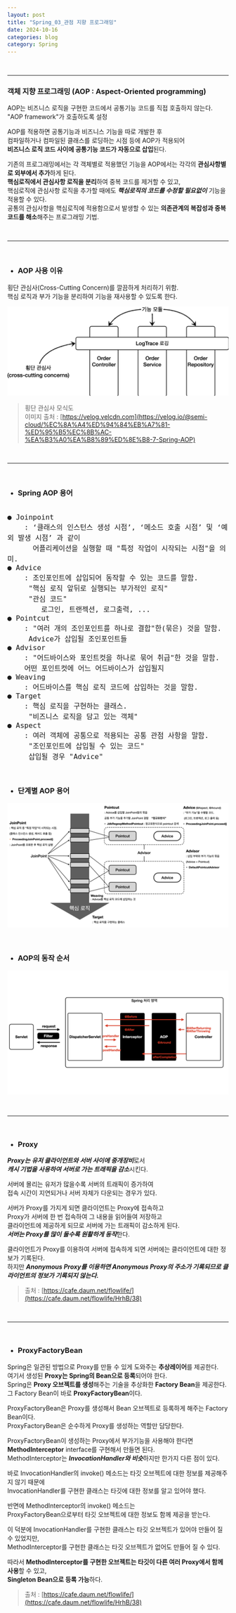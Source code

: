 ```yaml
---
layout: post
title: "Spring_03_관점 지향 프로그래밍"
date: 2024-10-16
categories: blog
category: Spring
---
```


<br>

---

### 객체 지향 프로그래밍 (AOP : Aspect-Oriented programming)

AOP는 비즈니스 로직을 구현한 코드에서 공통기능 코드를 직접 호출하지 않는다. <br>
    "AOP framework"가 호출하도록 설정 <br>

AOP를 적용하면 공통기능과 비즈니스 기능을 따로 개발한 후 <br>
컴파일하거나 컴파일된 클래스를 로딩하는 시점 등에 AOP가 적용되어 <br>
**비즈니스 로직 코드 사이에 공통기능 코드가 자동으로 삽입**된다. <br>

기존의 프로그래밍에서는 각 객체별로 적용했던 기능을 AOP에서는 각각의 **관심사항별로 외부에서 추가**하게 된다. <br>
    **핵심로직에서 관심사항 로직을 분리**하여 중복 코드를 제거할 수 있고, <br>
    핵심로직에 관심사항 로직을 추가할 때에도 ***핵심로직의 코드를 수정할 필요없이*** 기능을 적용할 수 있다. <br>
공통의 관심사항을 핵심로직에 적용함으로서 발생할 수 있는 **의존관계의 복잡성과 중복 코드를 해소**해주는 프로그래밍 기법. <br>

<br>
<hr>
<br>

- ### AOP 사용 이유 
횡단 관심사(Cross-Cutting Concern)를 깔끔하게 처리하기 위함. <br>
핵심 로직과 부가 기능을 분리하여 기능을 재사용할 수 있도록 한다. <br>

    
![alt text](/assets/image/2024-10-16-CrossCut.png)
> 횡단 관심사 모식도 <br>
이미지 출처 : [https://velog.velcdn.com](https://velog.io/@semi-cloud/%EC%8A%A4%ED%94%84%EB%A7%81-%ED%95%B5%EC%8B%AC-%EA%B3%A0%EA%B8%89%ED%8E%B8-7-Spring-AOP)

<br>
<hr>
<br>



- ### Spring AOP 용어

<pre><code style="font-size:16px">
● Joinpoint
    : ‘클래스의 인스턴스 생성 시점’, ‘메소드 호출 시점’ 및 ‘예외 발생 시점’ 과 같이 
      어플리케이션을 실행할 때 "특정 작업이 시작되는 시점"을 의미.
● Advice
    : 조인포인트에 삽입되어 동작할 수 있는 코드를 말함. 
     "핵심 로직 앞뒤로 실행되는 부가적인 로직"
     "관심 코드"
        로그인, 트랜젝션, 로그출력, ... 
● Pointcut
    : "여러 개의 조인포인트를 하나로 결합"한(묶은) 것을 말함.
     Advice가 삽입될 조인포인트들
● Advisor
    : "어드바이스와 포인트컷을 하나로 묶어 취급"한 것을 말함.
    어떤 포인트컷에 어느 어드바이스가 삽입될지
● Weaving
    : 어드바이스를 핵심 로직 코드에 삽입하는 것을 말함.
● Target
    : 핵심 로직을 구현하는 클래스.
     "비즈니스 로직을 담고 있는 객체"
● Aspect
    : 여러 객체에 공통으로 적용되는 공통 관점 사항을 말함.
     "조인포인트에 삽입될 수 있는 코드" 
     삽입될 경우 "Advice"
</code></pre>

<br>

- ### 단계별 AOP 용어

![](/assets/image/2024-10-16-Spring_AOP_용어.png)

<br>

- ### AOP의 동작 순서

![](/assets/image/2024-10-15-Spring_MVC_Container2.png)




<br>
<hr>
<br>

- ### Proxy <br>

***Proxy는 유저 클라이언트와 서버 사이에 중개장비***로서 <br>
***캐시 기법을 사용하여 서버로 가는 트래픽을 감소***시킨다. <br>

서버에 몰리는 유저가 많을수록 서버의 트래픽이 증가하여 <br>
접속 시간이 지연되거나 서버 자체가 다운되는 경우가 있다. <br>

서버가 Proxy를 가지게 되면 클라이언트는 Proxy에 접속하고 <br>
Proxy가 서버에 한 번 접속하여 그 내용을 읽어들여 저장하고 <br>
클라이언트에 제공하게 되므로 서버에 가는 트래픽이 감소하게 된다. <br>
***서버는 Proxy를 많이 둘수록 원활하게 동작***한다. <br>

클라이언트가 Proxy를 이용하여 서버에 접속하게 되면 서버에는 클라이언트에 대한 정보가 기록된다. <br>
하지만 ***Anonymous Proxy를 이용하면 Anonymous Proxy의 주소가 기록되므로 클라이언트의 정보가 기록되지 않는다.***
> 출처 : [https://cafe.daum.net/flowlife/](https://cafe.daum.net/flowlife/HrhB/38)

<br>
<hr>
<br>

- ### ProxyFactoryBean <br>

Spring은 일관된 방법으로 Proxy를 만들 수 있게 도와주는 **추상레이어**를 제공한다. <br>
여기서 생성된 **Proxy는 Spring의 Bean으로 등록**되어야 한다. <br>
Spring은 **Proxy 오브젝트를 생성**해주는 기술을 추상화한 **Factory Bean**을 제공한다. <br>
그 Factory Bean이 바로 **ProxyFactoryBean**이다. <br>

ProxyFactoryBean은 Proxy를 생성해서 Bean 오브젝트로 등록하게 해주는 Factory Bean이다. <br>
ProxyFactoryBean은 순수하게 Proxy를 생성하는 역할만 담당한다. <br>

ProxyFactoryBean이 생성하는 Proxy에서 부가기능을 사용해야 한다면 <br>
**MethodInterceptor** interface를 구현해서 만들면 된다. <br>
MethodInterceptor는 ***InvocationHandler와 비슷***하지만 한가지 다른 점이 있다. <br>

>
바로 InvocationHandler의 invoke() 메소드는 타깃 오브젝트에 대한 정보를 제공해주지 않기 때문에 <br>
InvocationHandler를 구현한 클래스는 타깃에 대한 정보를 알고 있어야 했다. <br>
>
반면에 MethodInterceptor의 invoke() 메소드는 <br>
ProxyFactoryBean으로부터 타깃 오브젝트에 대한 정보도 함께 제공을 받는다. <br>

이 덕분에 InvocationHandler를 구현한 클래스는 타깃 오브젝트가 있어야 만들어 질 수 있었지만, <br>
MethodInterceptor를 구현한 클래스는 타깃 오브젝트가 없어도 만들어 질 수 있다. <br>

따라서 **MethodInterceptor를 구현한 오브젝트는 타깃이 다른 여러 Proxy에서 함께 사용**할 수 있고, <br>
**Singleton Bean으로 등록 가능**하다. <br>
> 출처 : [https://cafe.daum.net/flowlife/](https://cafe.daum.net/flowlife/HrhB/38)

